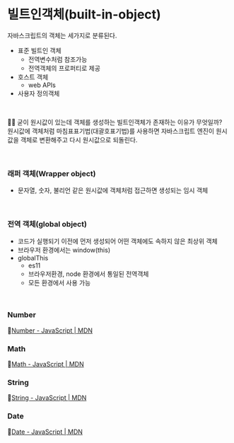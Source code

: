 # 빌트인객체(built-in-object)
자바스크립트의 객체는 세가지로 분류된다.
* 표준 빌트인 객체
    * 전역변수처럼 참조가능
    * 전역객체의 프로퍼티로 제공
* 호스트 객체
    * web APIs
* 사용자 정의객체

<br>

🙋‍♀️ 굳이 원시값이 있는데 객체를 생성하는 빌트인객체가 존재하는 이유가 무엇일까?
<br>
원시값에 객체처럼 마침표표기법(대괄호표기법)를 사용하면 자바스크립트 엔진이 원시값을 객체로 변환해주고 다시 원시값으로 되돌린다.

<br>

### 래퍼 객체(Wrapper object)
* 문자열, 숫자, 불리언 같은 원시값에 객체처럼 접근하면 생성되는 임시 객체

<br>

### 전역 객체(global object)
* 코드가 실행되기 이전에 먼저 생성되어 어떤 객체에도 속하지 않은 최상위 객체
* 브라우저 환경에서는 window(this)
* globalThis
    * es11
    * 브라우저환경, node 환경에서 통일된 전역객체 
    * 모든 환경에서 사용 가능

<br>

### Number
📌[Number - JavaScript | MDN](https://developer.mozilla.org/en-US/docs/Web/JavaScript/Reference/Global_Objects/Number)
### Math
📌[Math - JavaScript | MDN](https://developer.mozilla.org/en-US/docs/Web/JavaScript/Reference/Global_Objects/Math)
### String
📌[String - JavaScript | MDN](https://developer.mozilla.org/en-US/docs/Web/JavaScript/Reference/Global_Objects/String)
### Date
📌[Date - JavaScript | MDN](https://developer.mozilla.org/en-US/docs/Web/JavaScript/Reference/Global_Objects/Date)



